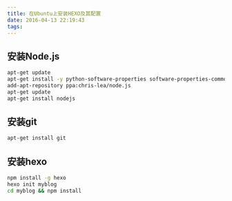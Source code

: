 ```yaml
---
title: 在Ubuntu上安装HEXO及其配置
date: 2016-04-13 22:19:43
tags:
---
```


## 安装Node.js
``` sh
apt-get update
apt-get install -y python-software-properties software-properties-common
add-apt-repository ppa:chris-lea/node.js
apt-get update
apt-get install nodejs
```
## 安装git
``` sh
apt-get install git
```

## 安装hexo

``` sh
npm install -g hexo
hexo init myblog
cd myblog && npm install
```




